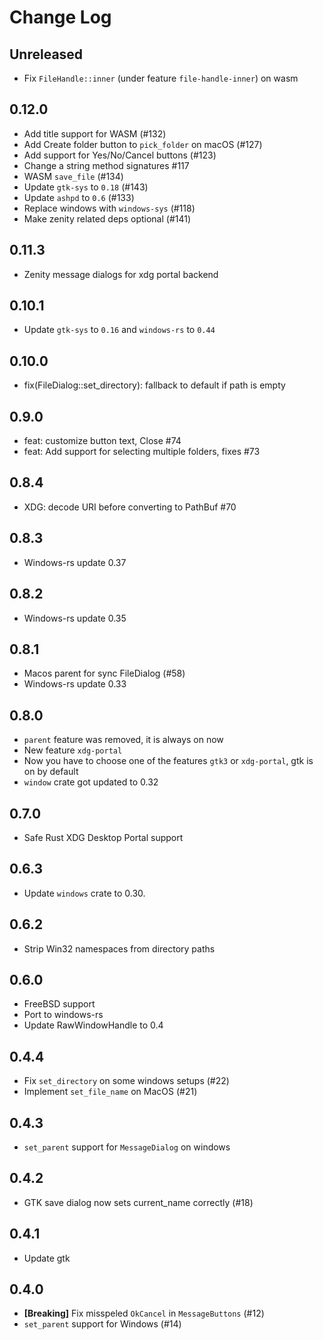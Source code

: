 # Change Log

## Unreleased
- Fix `FileHandle::inner` (under feature `file-handle-inner`) on wasm

## 0.12.0
- Add title support for WASM (#132) 
- Add Create folder button to `pick_folder` on macOS (#127)
- Add support for Yes/No/Cancel buttons (#123)
- Change a string method signatures #117 
- WASM `save_file` (#134)
- Update `gtk-sys` to `0.18` (#143)
- Update `ashpd` to `0.6` (#133)
- Replace windows with `windows-sys` (#118) 
- Make zenity related deps optional (#141)

## 0.11.3
- Zenity message dialogs for xdg portal backend 

## 0.10.1
- Update `gtk-sys` to `0.16` and `windows-rs` to `0.44`

## 0.10.0
- fix(FileDialog::set_directory): fallback to default if path is empty

## 0.9.0
- feat: customize button text, Close #74
- feat: Add support for selecting multiple folders, fixes #73

## 0.8.4
- XDG: decode URI before converting to PathBuf #70 
  
## 0.8.3
- Windows-rs update 0.37

## 0.8.2
- Windows-rs update 0.35

## 0.8.1
- Macos parent for sync FileDialog (#58)
- Windows-rs update 0.33

## 0.8.0
- `parent` feature was removed, it is always on now
- New feature `xdg-portal` 
- Now you have to choose one of the features `gtk3` or `xdg-portal`, gtk is on by default
- `window` crate got updated to 0.32

## 0.7.0
- Safe Rust XDG Desktop Portal support

## 0.6.3

- Update `windows` crate to 0.30.

## 0.6.2
- Strip Win32 namespaces from directory paths 

## 0.6.0
- FreeBSD support
- Port to windows-rs
- Update RawWindowHandle to 0.4

## 0.4.4

- Fix `set_directory` on some windows setups (#22)
- Implement `set_file_name` on MacOS (#21)

## 0.4.3

- `set_parent` support for `MessageDialog` on windows

## 0.4.2

- GTK save dialog now sets current_name correctly (#18)

## 0.4.1

- Update gtk

## 0.4.0

- **[Breaking]** Fix misspeled `OkCancel` in `MessageButtons` (#12)
- `set_parent` support for Windows (#14)
